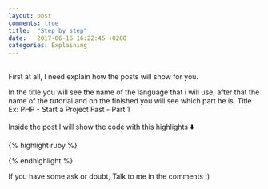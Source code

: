 ```yaml
---
layout: post
comments: true
title:  "Step by step"
date:   2017-06-16 16:22:45 +0200
categories: Explaining
---
```

<br>
First at all, I need explain how the posts will show for you.

In the title you will see the name of the language that i will use, after that the name of the tutorial and on the finished you will see which part he is.
	Title Ex:
	PHP - Start a Project Fast - Part 1
<br>	
Inside the post I will show the code with this highlights ⬇️

{% highlight ruby %}
<? echo "hellow world" ?>
{% endhighlight %}

If you have some ask or doubt, Talk to me in the comments :)
<br><br>

